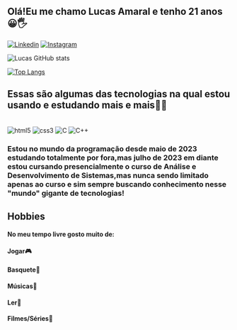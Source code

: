 ## Olá!Eu me chamo Lucas Amaral e tenho 21 anos 😀🖐️

[![Linkedin](https://img.shields.io/badge/LinkedIn-0077B5?style=for-the-badge&logo=linkedin&logoColor=white)](https://www.linkedin.com/in/lucas-amaral-luciano-076005298/)
[![Instagram](https://img.shields.io/badge/Instagram-E4405F?style=for-the-badge&logo=instagram&logoColor=white)](https://www.instagram.com/luc_asa_/)

![Lucas GitHub stats](https://github-readme-stats.vercel.app/api?username=LucasLubiL&show_icons=true&theme=tokyonight)

[![Top Langs](https://github-readme-stats.vercel.app/api/top-langs/?username=LucasLubiL)](https://github.com/anuraghazra/github-readme-stats)

## Essas são algumas das tecnologias na qual estou usando e estudando mais e mais👨‍💻

<div style="display: inline_block"><br/>
   <img align="center" alt="html5" src="https://img.shields.io/badge/HTML5-E34F26?style=for-the-badge&logo=html5&logoColor=white"/>
   <img align="center" alt="css3" src="https://img.shields.io/badge/CSS3-1572B6?style=for-the-badge&logo=css3&logoColor=white"/>
   <img align="center" alt="C" src="https://img.shields.io/badge/C-00599C?style=for-the-badge&logo=c&logoColor=white"/>
   <img align="center" alt="C++" src="https://img.shields.io/badge/C%2B%2B-00599C?style=for-the-badge&logo=c%2B%2B&logoColor=white"/>
</div>

### Estou no mundo da programação desde maio de 2023 estudando totalmente por fora,mas julho de 2023 em diante estou cursando presencialmente o curso de Análise e Desenvolvimento de Sistemas,mas nunca sendo limitado apenas ao curso e sim sempre buscando conhecimento nesse "mundo" gigante de tecnologias!

## Hobbies
#### No meu tempo livre gosto muito de:
#### Jogar🎮
#### Basquete🏀
#### Músicas🎵
#### Ler📘
#### Filmes/Séries🍿
